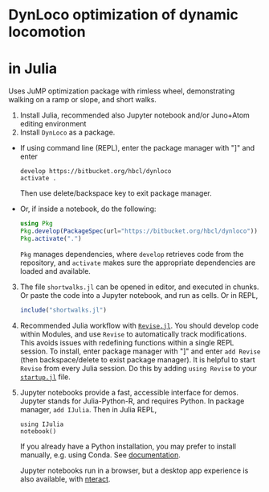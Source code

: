# DynLoco optimization of dynamic locomotion
# in Julia

Uses JuMP optimization package with rimless wheel, demonstrating walking on a ramp or slope, and short walks.

1. Install Julia, recommended also Jupyter notebook and/or Juno+Atom editing environment
2. Install `DynLoco` as a package.
  * If using command line (REPL), enter the package manager with "]" and enter 
    ```
    develop https://bitbucket.org/hbcl/dynloco
    activate .
    ```
    Then use delete/backspace key to exit package manager.

  * Or, if inside a notebook, do the following:
    ```julia
    using Pkg
    Pkg.develop(PackageSpec(url="https://bitbucket.org/hbcl/dynloco"))
    Pkg.activate(".")
    ```   
    `Pkg` manages dependencies, where `develop` retrieves code from the repository, and `activate` makes sure the appropriate dependencies are loaded and available.

3. The file `shortwalks.jl` can be opened in editor, and executed in chunks. Or paste the code into a
Jupyter notebook, and run as cells. Or in REPL,
    ```julia
    include("shortwalks.jl")
    ```

4. Recommended Julia workflow with [`Revise.jl`](https://timholy.github.io/Revise.jl/stable/). You should develop code within Modules, and use `Revise` to automatically track modifications. This avoids issues with redefining functions within a single REPL session. To install, enter package manager with "]" and enter `add Revise` (then backspace/delete to exist package manager). It is helpful to start `Revise` from every Julia session. Do this by adding `using Revise` to your [`startup.jl`](https://timholy.github.io/Revise.jl/stable/config/#Using-Revise-by-default-1) file.

5. Jupyter notebooks provide a fast, accessible interface for demos. Jupyter stands for Julia-Python-R, and requires Python. In package manager, `add IJulia`. Then in Julia REPL,
    ```
    using IJulia
    notebook()
    ```
    If you already have a Python installation, you may prefer to install manually, e.g. using Conda. See [documentation](https://github.com/JuliaLang/IJulia.jl).
    
    Jupyter notebooks run in a browser, but a desktop app experience is also available, with [nteract](https://nteract.io/desktop).
